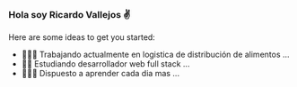 ### Hola soy Ricardo Vallejos ✌

<!--
**RicardoVallejos92/RicardoVallejos92** is a ✨ _special_ ✨ repository because its `README.md` (this file) appears on your GitHub profile.
-->

Here are some ideas to get you started:

- 👷🏻‍♂️ Trabajando actualmente en logistica de distribución de alimentos ...
- ✍🏻 Estudiando desarrollador web full stack ...
- 👱🏻‍♂️ Dispuesto a aprender cada dia mas ...
